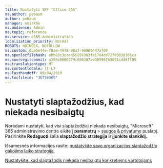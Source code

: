 ```yaml
---
title: Nustatyti SPF "Office 365"
ms.author: pebaum
author: pebaum
manager: mnirkhe
ms.audience: Admin
ms.topic: reference
ms.service: o365-administration
localization_priority: Normal
ROBOTS: NOINDEX, NOFOLLOW
ms.custom: 0ba5e44e-f0ae-4978-98a3-90065447af08
ms.openlocfilehash: ebb83c3cced55856963fa1784dd72760838366ca
ms.sourcegitcommit: a256e8680379c006287ae30996763051c4d9ff85
ms.translationtype: MT
ms.contentlocale: lt-LT
ms.lasthandoff: 09/04/2019
ms.locfileid: "36736369"
---
```

# <a name="set-passwords-to-never-expire"></a>Nustatyti slaptažodžius, kad niekada nesibaigtų 

Norėdami nustatyti, kad visi slaptažodžiai niekada nesibaigtų, "Microsoft" 365 administravimo centre eikite į **parametrų** > [saugos &amp; privatumo](https://portal.office.com/adminportal/home#/settings/security) puslapį. Pasirinkite **Redaguoti** šalia **slaptažodžio strategija** **ir įjunkite slankiklį.**
  
Išsamesnės informacijos rasite: [nustatykite savo organizacijos slaptažodžio galiojimo laiko strategiją.](https://docs.microsoft.com/office365/admin/manage/set-password-expiration-policy)
  
[Nustatykite, kad slaptažodis niekada nesibaigtų konkretiems vartotojams](https://docs.microsoft.com/office365/admin/add-users/set-password-to-never-expire)
  
